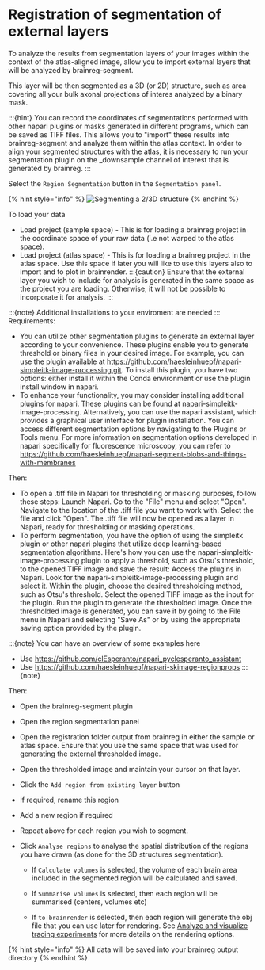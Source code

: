 # Registration of segmentation of external layers

To analyze the results from segmentation layers of your images within the context of the atlas-aligned image, allow you to import external layers that will be analyzed by brainreg-segment.

This layer will be then segmented as a 3D \(or 2D\) structure, such as area covering all your bulk axonal projections of interes analyzed by a binary mask.  

:::{hint}
You can record the coordinates of segmentations performed with other napari plugins or masks generated in different programs, which can be saved as TIFF files. This allows you to "import" these results into brainreg-segment and analyze them within the atlas context. In order to align your segmented structures with the atlas, it is necessary to run your segmentation plugin on the _downsample channel of interest that is generated by brainreg. 
:::

Select the `Region Segmentation` button in the `Segmentation panel`.

{% hint style="info" %}
![Segmenting a 2/3D structure](../../.gitbook/assets/region_seg%20%281%29.png)
{% endhint %}

To load your data

* Load project (sample space) - This is for loading a brainreg project in the coordinate space of your raw data (i.e not warped to the atlas space). 
* Load project (atlas space) - This is for loading a brainreg project in the atlas space. Use this space if later you will like to use this layers also to import and to plot in brainrender.
:::{caution}
Ensure that the external layer you wish to include for analysis is generated in the same space as the project you are loading. Otherwise, it will not be possible to incorporate it for analysis.
:::

:::{note}
Additional installations to your enviroment are needed
:::
Requirements:
* You can utilize other segmentation plugins to generate an external layer according to your convenience. These plugins enable you to generate threshold or binary files in your desired image. For example, you can use the plugin available at https://github.com/haesleinhuepf/napari-simpleitk-image-processing.git. To install this plugin, you have two options: either install it within the Conda environment or use the plugin install window in napari.
* To enhance your functionality, you may consider installing additional plugins for napari. These plugins can be found at napari-simpleitk-image-processing. Alternatively, you can use the napari assistant, which provides a graphical user interface for plugin installation. You can access different segmentation options by navigating to the Plugins or Tools menu. For more information on segmentation options developed in napari specifically for fluorescence microscopy, you can refer to https://github.com/haesleinhuepf/napari-segment-blobs-and-things-with-membranes

Then: 
* To open a .tiff file in Napari for thresholding or masking purposes, follow these steps:
Launch Napari.
Go to the "File" menu and select "Open".
Navigate to the location of the .tiff file you want to work with.
Select the file and click "Open".
The .tiff file will now be opened as a layer in Napari, ready for thresholding or masking operations.
* To perform segmentation, you have the option of using the simpleitk plugin or other napari plugins that utilize deep learning-based segmentation algorithms. Here's how you can use the napari-simpleitk-image-processing plugin to apply a threshold, such as Otsu's threshold, to the opened TIFF image and save the result:
Access the plugins in Napari.
Look for the napari-simpleitk-image-processing plugin and select it.
Within the plugin, choose the desired thresholding method, such as Otsu's threshold.
Select the opened TIFF image as the input for the plugin.
Run the plugin to generate the thresholded image.
Once the thresholded image is generated, you can save it by going to the File menu in Napari and selecting "Save As" or by using the appropriate saving option provided by the plugin.        

:::{note}
You can have an overview of some examples here 
* Use https://github.com/clEsperanto/napari_pyclesperanto_assistant
* Use https://github.com/haesleinhuepf/napari-skimage-regionprops
:::{note}

Then:
* Open the brainreg-segment plugin
* Open the region segmentation panel
* Open the registration folder output from brainreg in either the sample or atlas space. Ensure that you use the same space that was used for generating the external thresholded image.
* Open the thresholded image and maintain your cursor on that layer.
* Click the `Add region from existing layer` button
* If required, rename this region 


* Add a new region if required 
* Repeat above for each region you wish to segment.
* Click `Analyse regions` to analyse the spatial distribution of the regions you have drawn (as done for the 3D structures segmentation).
  * If `Calculate volumes` is selected, the volume of each brain area included in the segmented region will be calculated and saved.
  * If `Summarise volumes` is selected, then each region will be summarised \(centers, volumes etc\)

  * If `to brainrender` is selected, then each region will generate the obj file that you can use later for rendering. See [Analyze and visualize tracing experiments](/tutorials/tracing-tracking) for more details on the rendering options.

{% hint style="info" %}
All data will be saved into your brainreg output directory
{% endhint %}
